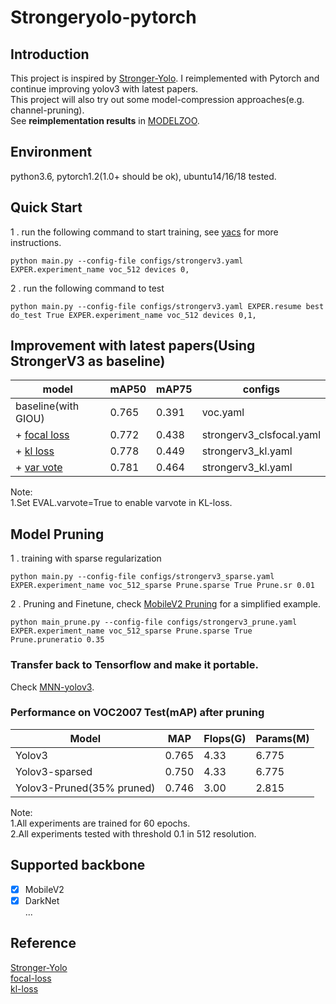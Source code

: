 # Strongeryolo-pytorch 

## Introduction
This project is inspired by [Stronger-Yolo](https://github.com/Stinky-Tofu/Stronger-yolo). I reimplemented with Pytorch and continue improving yolov3 with latest papers.  
This project will also try out some model-compression approaches(e.g. channel-pruning).  
See **reimplementation results** in [MODELZOO](models/MODELZOO.md).
## Environment
python3.6, pytorch1.2(1.0+ should be ok), ubuntu14/16/18 tested.

## Quick Start
1 . run the following command to start training, see [yacs](https://github.com/rbgirshick/yacs) for more instructions.  
```
python main.py --config-file configs/strongerv3.yaml  EXPER.experiment_name voc_512 devices 0,
```
2 . run the following command to test
```
python main.py --config-file configs/strongerv3.yaml EXPER.resume best  do_test True EXPER.experiment_name voc_512 devices 0,1,
```
## Improvement with latest papers(Using StrongerV3 as baseline)
|model|mAP50|mAP75|configs|
| ------ | ------ | ------ |------ |
|baseline(with GIOU)|0.765 |0.391|voc.yaml|
|+ [focal loss](https://arxiv.org/abs/1708.02002)|0.772|0.438 |strongerv3_clsfocal.yaml|
|+ [kl loss](https://github.com/yihui-he/KL-Loss)|0.778|0.449 |strongerv3_kl.yaml|
|+ [var vote](https://github.com/yihui-he/KL-Loss)|0.781|0.464 |strongerv3_kl.yaml|

Note:  
1.Set EVAL.varvote=True to enable varvote in KL-loss. 
## Model Pruning
1 . training with sparse regularization
```
python main.py --config-file configs/strongerv3_sparse.yaml  EXPER.experiment_name voc_512_sparse Prune.sparse True Prune.sr 0.01  
```
2 . Pruning and Finetune, check [MobileV2 Pruning](https://github.com/wlguan/MobileNet-v2-pruning) for a simplified example.
```
python main_prune.py --config-file configs/strongerv3_prune.yaml  EXPER.experiment_name voc_512_sparse Prune.sparse True Prune.pruneratio 0.35   
```
### Transfer back to Tensorflow and make it portable.
Check [MNN-yolov3](https://github.com/wlguan/MNN-yolov3).

### Performance on VOC2007 Test(mAP) after pruning
|Model| MAP | Flops(G)| Params(M)|
| ------ | ------ | ------ | ------ |
Yolov3| 0.765|4.33|6.775|
Yolov3-sparsed| 0.750|4.33|6.775|
Yolov3-Pruned(35% pruned) |0.746 |3.00|2.815|

Note:  
1.All experiments are trained for 60 epochs.  
2.All experiments tested with threshold 0.1 in 512 resolution.
## Supported backbone
- [x] MobileV2
- [x] DarkNet  
...
## Reference
[Stronger-Yolo](https://github.com/Stinky-Tofu/Stronger-yolo)  
[focal-loss](https://arxiv.org/abs/1708.02002)  
[kl-loss](https://github.com/yihui-he/KL-Loss)
